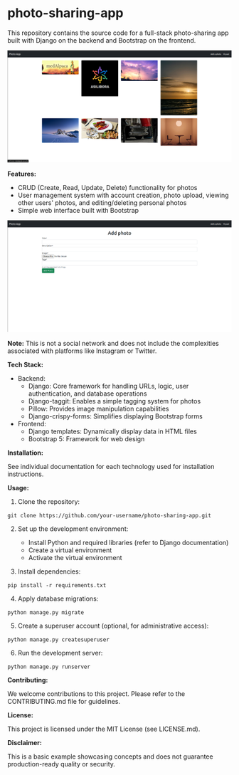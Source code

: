 # photo-sharing-app

This repository contains the source code for a full-stack photo-sharing app built with Django on the backend and Bootstrap on the frontend.


![home page](config/imgs/home.png)

**Features:**

* CRUD (Create, Read, Update, Delete) functionality for photos
* User management system with account creation, photo upload, viewing other users' photos, and editing/deleting personal photos
* Simple web interface built with Bootstrap

![add image page](config/imgs/add-photo.png)

**Note:** This is not a social network and does not include the complexities associated with platforms like Instagram or Twitter.

**Tech Stack:**

* Backend:
    * Django: Core framework for handling URLs, logic, user authentication, and database operations
    * Django-taggit: Enables a simple tagging system for photos
    * Pillow: Provides image manipulation capabilities
    * Django-crispy-forms: Simplifies displaying Bootstrap forms
* Frontend:
    * Django templates: Dynamically display data in HTML files
    * Bootstrap 5: Framework for web design

**Installation:**

See individual documentation for each technology used for installation instructions.

**Usage:**

1. Clone the repository:

```
git clone https://github.com/your-username/photo-sharing-app.git
```

2. Set up the development environment:
    * Install Python and required libraries (refer to Django documentation)
    * Create a virtual environment
    * Activate the virtual environment

3. Install dependencies:

```
pip install -r requirements.txt
```

4. Apply database migrations:

```
python manage.py migrate
```

5. Create a superuser account (optional, for administrative access):

```
python manage.py createsuperuser
```

6. Run the development server:

```
python manage.py runserver
```

**Contributing:**

We welcome contributions to this project. Please refer to the CONTRIBUTING.md file for guidelines.

**License:**

This project is licensed under the MIT License (see LICENSE.md).

**Disclaimer:**

This is a basic example showcasing concepts and does not guarantee production-ready quality or security. 